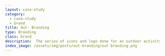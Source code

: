 ```yaml
---
layout: case-study
category:
  - case-study
  - brand
title: Out- Branding
type: Branding
class: brand
description:  The series of icons and logo done for an outdoor activity center. ...
index_image: /assets/img/posts/out-branding/out-branding.png
---
```


